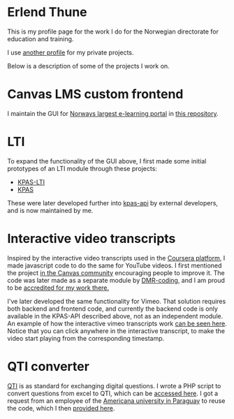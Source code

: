 # Erlend Thune

This is my profile page for the work I do for the Norwegian directorate for education and training. 

I use [another profile](https://github.com/erlendthune) for my private projects. 

Below is a description of some of the projects I work on.

# Canvas LMS custom frontend

I maintain the GUI for [Norways largest e-learning portal](https://kompetanse.udir.no) 
in [this repository](https://github.com/matematikk-mooc/frontend). 

# LTI

To expand the functionality of the GUI above, I first made some initial prototypes of an LTI module through these projects:

- [KPAS-LTI](https://github.com/etsikt/KPAS-LTI)
- [KPAS](https://github.com/matematikk-mooc/KPAS)

These were later developed further into [kpas-api](https://github.com/matematikk-mooc/kpas-api) by external developers, and is now maintained by me.

# Interactive video transcripts

Inspired by the interactive video transcripts used in the [Coursera platform](https://www.coursera.org/), I made javascript code to do the same for
YouTube videos. I first mentioned the project [in the Canvas community](https://community.canvaslms.com/t5/Canvas-Developers-Group/Interactive-YouTube-transcript/m-p/159732) encouraging people to improve it. The code was later made as a separate module by 
[DMR-coding](https://github.com/DMR-coding), and I am proud to be [accredited for my work there.](https://github.com/DMR-coding/youtube-dynamic-transcripts#acknowledgements)

I've later developed the same functionality for Vimeo. That solution requires both backend and frontend code, and currently 
the backend code is only available 
in the KPAS-API described above, not as an independent module. An example of how the interactive vimeo transcripts work 
[can be seen here](https://www.erlendthune.com/vimeo/vimeo.html). Notice that you can click anywhere in the interactive transcript, to make
the video start playing from the corresponding timestamp.

# QTI converter
[QTI](https://www.imsglobal.org/question/index.html) is as standard for exchanging digital questions. I wrote a PHP script
to convert questions from excel to QTI, which can be [accessed here](https://www.erlendthune.com/xborrow/canvastabtoqti.php). 
I got a request from an employee of the [Americana university in Paraguay](https://www.americana.edu.py/) to reuse the code,
which I then [provided here](https://github.com/etsikt/canvastabtoqti).
